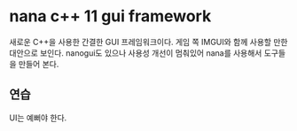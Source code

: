 # nana c++ 11 gui framework

새로운 C++을 사용한 간결한 GUI 프레임워크이다.
게임 쪽 IMGUI와 함께 사용할 만한 대안으로 보인다.
nanogui도 있으나 사용성 개선이 멈춰있어
nana를 사용해서 도구들을 만들어 본다.

## 연습

UI는 예뻐야 한다.
